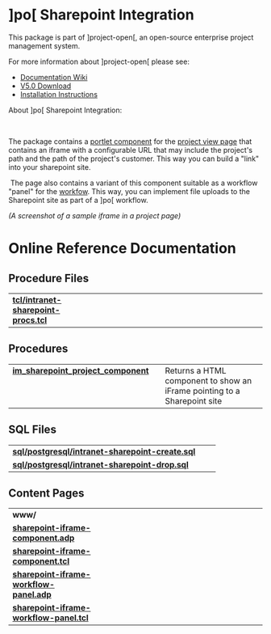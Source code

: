 # ]po[ Sharepoint Integration
This package is part of ]project-open[, an open-source enterprise project management system.

For more information about ]project-open[ please see:
* [Documentation Wiki](https://www.project-open.com/en/)
* [V5.0 Download](https://sourceforge.net/projects/project-open/files/project-open/V5.0/)
* [Installation Instructions](https://www.project-open.com/en/list-installers)

About ]po[ Sharepoint Integration:

<p> &shy;&shy;<p>The package contains a <a href="/en/object-type-im-component-plugin">portlet component</a> for the <a href="/en/object-type-im-project">project view page</a> that contains an iframe with a configurable URL that may include the project&#39;s path and the path of the project&#39;s customer. This way you can build a &quot;link&quot; into your sharepoint site.&shy; <p> &shy; The page also contains a variant of this component suitable as a workflow &quot;panel&quot; for the <a href="/en/package-acs-workflow">workfow</a>. This way, you can implement file uploads to the Sharepoint site as part of a ]po[ workflow. <p><img alt="" src="https://www.project-open.com/images/manual_screenshots/intranet-sharepoint-portlet.gif" /><em>(A screenshot of a sample iframe in a project page)</em><ul></ul><p>

# Online Reference Documentation

## Procedure Files

<table cellpadding="0" cellspacing="0"><tr valign="top"><td style="width:35%"><b><a href="https://www.project-open.net/api-doc/procs-file-view?version_id=1342819&amp;path=packages/intranet-sharepoint/tcl/intranet-sharepoint-procs.tcl">tcl/intranet-sharepoint-procs.tcl</a></b></td><td></td><td></td></tr></table>

## Procedures

<table cellpadding="0" cellspacing="0"><tr valign="top"><td style="width:35%"><b><a href="https://www.project-open.net/api-doc/proc-view?version_id=1342819&amp;proc=im_sharepoint_project_component">im_sharepoint_project_component</a></b></td><td></td><td>Returns a HTML component to show an iFrame pointing to a Sharepoint site </td></tr></table>

## SQL Files

<table cellpadding="0" cellspacing="0"><tr valign="top"><td><b><a href="https://www.project-open.net/api-doc/display-sql?package_key=intranet-sharepoint&amp;url=postgresql/intranet-sharepoint-create.sql&amp;version_id=1342819">sql/postgresql/intranet-sharepoint-create.sql</a></b></td><td></td><td></td></tr><tr valign="top"><td><b><a href="https://www.project-open.net/api-doc/display-sql?package_key=intranet-sharepoint&amp;url=postgresql/intranet-sharepoint-drop.sql&amp;version_id=1342819">sql/postgresql/intranet-sharepoint-drop.sql</a></b></td><td></td><td></td></tr></table>

## Content Pages

<table cellpadding="0" cellspacing="0"><tr valign="top"><td><b>www/</b></td></tr><tr valign="top"><td style="width:35%"><b><a href="https://www.project-open.net/api-doc/content-page-view?version_id=1342819&amp;path=packages/intranet-sharepoint/www/sharepoint-iframe-component.adp">sharepoint-iframe-component.adp</a></b></td><td></td></tr><tr valign="top"><td style="width:35%"><b><a href="https://www.project-open.net/api-doc/content-page-view?version_id=1342819&amp;path=packages/intranet-sharepoint/www/sharepoint-iframe-component.tcl">sharepoint-iframe-component.tcl</a></b></td><td></td></tr><tr valign="top"><td style="width:35%"><b><a href="https://www.project-open.net/api-doc/content-page-view?version_id=1342819&amp;path=packages/intranet-sharepoint/www/sharepoint-iframe-workflow-panel.adp">sharepoint-iframe-workflow-panel.adp</a></b></td><td></td></tr><tr valign="top"><td style="width:35%"><b><a href="https://www.project-open.net/api-doc/content-page-view?version_id=1342819&amp;path=packages/intranet-sharepoint/www/sharepoint-iframe-workflow-panel.tcl">sharepoint-iframe-workflow-panel.tcl</a></b></td><td></td></tr></table>

